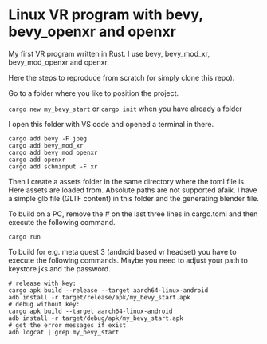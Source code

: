 # Linux VR program with bevy, bevy_openxr and openxr

My first VR program written in Rust.
I use bevy, bevy_mod_xr, bevy_mod_openxr and openxr.

Here the steps to reproduce from scratch (or simply clone this repo).

Go to a folder where you like to position the project.

`cargo new my_bevy_start` or `cargo init` when you have already a folder

I open this folder with VS code and opened a terminal in there.

```
cargo add bevy -F jpeg
cargo add bevy_mod_xr
cargo add bevy_mod_openxr
cargo add openxr
cargo add schminput -F xr
```

Then I create a assets folder in the same directory where the toml file is. Here assets are loaded from. Absolute paths are not supported afaik.
I have a simple glb file (GLTF content) in this folder and the generating blender file.

To build on a PC, remove the # on the last three lines in cargo.toml and then execute the following command.

```
cargo run
```

To build for e.g. meta quest 3 (android based vr headset) you have to execute the following commands. Maybe you need to adjust your path to keystore.jks and the password.

```
# release with key:
cargo apk build --release --target aarch64-linux-android
adb install -r target/release/apk/my_bevy_start.apk
# debug without key:
cargo apk build --target aarch64-linux-android
adb install -r target/debug/apk/my_bevy_start.apk
# get the error messages if exist
adb logcat | grep my_bevy_start
```

